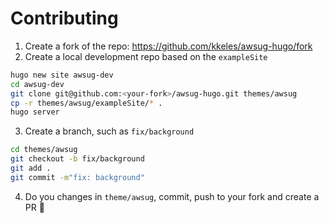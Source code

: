 # Contributing

1. Create a fork of the repo: https://github.com/kkeles/awsug-hugo/fork
2. Create a local development repo based on the `exampleSite`
```bash
hugo new site awsug-dev
cd awsug-dev
git clone git@github.com:<your-fork>/awsug-hugo.git themes/awsug
cp -r themes/awsug/exampleSite/* .
hugo server
```
3. Create a branch, such as `fix/background`
```bash
cd themes/awsug
git checkout -b fix/background
git add .
git commit -m"fix: background"
```
4. Do you changes in `theme/awsug`, commit, push to your fork and create a PR :tada:
